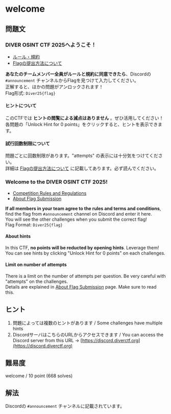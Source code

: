 # welcome

## 問題文

### DIVER OSINT CTF 2025へようこそ！  

- [ルール・規約](https://ctfd.diverctf.org/rules)
- [Flagの提出方法について](https://ctfd.diverctf.org/about_flag)

**あなたのチームメンバー全員がルールと規約に同意できたら**、Discordの `#announcement` チャンネルからFlagを見つけて入力してください。  
正解すると、ほかの問題がアンロックされます！  
Flag形式: `Diver25{flag}`

#### ヒントについて
このCTFでは **ヒントの閲覧による減点はありません** 。ぜひ活用してください！ 各問題の「Unlock Hint for 0 points」をクリックすると、ヒントを表示できます。

#### 試行回数制限について
問題ごとに回数制限があります。"attempts" の表示には十分気をつけてください。  
詳細は [Flagの提出方法について](https://ctfd.diverctf.org/about_flag) に記載してあります。必ず読んでください。

### Welcome to the DIVER OSINT CTF 2025!

- [Competition Rules and Regulations](https://ctfd.diverctf.org/rules)
- [About Flag Submission](https://ctfd.diverctf.org/about_flag)  

**If all members in your team agree to the rules and terms and conditions**, find the flag from `#announcement` channel on Discord and enter it here.   
You will see the other challenges when you submit the correct flag!  
Flag Format: `Diver25{flag}`

#### About hints
In this CTF, **no points will be reducted by opening hints**. Leverage them! You can see hints by clicking "Unlock Hint for 0 points" on each challenges.

#### Limit on number of attempts
There is a limit on the number of attempts per question. Be very careful with "attempts" on the challenges.  
Details are explained in [About Flag Submission](https://ctfd.diverctf.org/about_flag) page. Make sure to read this.


## ヒント

1. 問題によっては複数のヒントがあります / Some challenges have multiple hints
2. DiscordサーバはこちらのURLからアクセスできます / You can access the Discord server from this URL -> [https://discord.diverctf.org](https://discord.diverctf.org)

## 難易度

welcome / 10 point (668 solves)

## 解法

Discordの `#announcement` チャンネルに記載されています。

